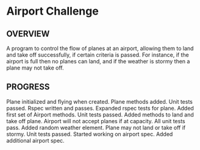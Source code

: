 Airport Challenge
=================

OVERVIEW
--------
A program to control the flow of planes at an airport, allowing them to land and take off successfully, if certain criteria is passed. For instance, if the airport is full then no planes can land, and if the weather is stormy then a plane may not take off.

PROGRESS
--------
Plane initialized and flying when created.
Plane methods added. Unit tests passed. Rspec written and passes.
Expanded rspec tests for plane.
Added first set of Airport methods. Unit tests passed.
Added methods to land and take off plane. Airport will not accept planes if at capacity. All unit tests pass.
Added random weather element. Plane may not land or take off if stormy. Unit tests passed.
Started working on airport spec.
Added additional airport spec.



